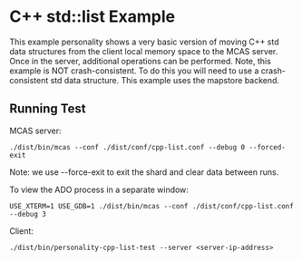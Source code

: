 # C++ std::list Example

This example personality shows a very basic version of moving C++ std
data structures from the client local memory space to the MCAS server.
Once in the server, additional operations can be performed.  Note,
this example is NOT crash-consistent.  To do this you will need to use
a crash-consistent std data structure.  This example uses the mapstore
backend.

## Running Test

MCAS server:
```
./dist/bin/mcas --conf ./dist/conf/cpp-list.conf --debug 0 --forced-exit
```

Note: we use --force-exit to exit the shard and clear data between runs.

To view the ADO process in a separate window:
```
USE_XTERM=1 USE_GDB=1 ./dist/bin/mcas --conf ./dist/conf/cpp-list.conf --debug 3
```

Client:

```
./dist/bin/personality-cpp-list-test --server <server-ip-address>
```

  

